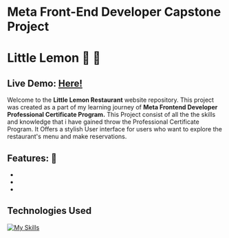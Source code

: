 # Meta Front-End Developer Capstone Project

# Little Lemon 🍋 🤠

## Live Demo: [Here!]("https://little-lemon-sohaibdevv.netlify.app/")

Welcome to the **Little Lemon Restaurant** website repository. This project was created as a part of my learning journey of **Meta Frontend Developer Professional Certificate Program.** This Project consist of all the the skills and knowledge that i have gained throw the Professional Certificate Program. It Offers a stylish User interface for users who want to explore the restaurant's menu and make reservations.

## Features: 🙂
*
*
*

## Technologies Used
[![My Skills](https://skillicons.dev/icons?i=html,css,js,react,figma,git)](https://skillicons.dev)